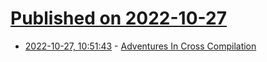 # [Published on 2022-10-27](index.md)

* [2022-10-27, 10:51:43](https://lobste.rs/s/jdemfc/adventures_cross_compilation) - [Adventures In Cross Compilation](https://kentiklabs.com/blog/adventures-in-cross-compilation/)
